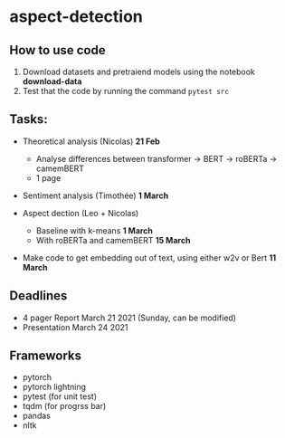 # aspect-detection

## How to use code

1. Download datasets and pretraiend models using the notebook **download-data**
2. Test that the code by running the command `pytest src`

## Tasks:

- Theoretical analysis (Nicolas) **21 Feb**
  - Analyse differences between transformer -> BERT -> roBERTa -> camemBERT
  - 1 page
- Sentiment analysis (Timothée) **1 March**
- Aspect dection (Leo + Nicolas) 
  - Baseline with k-means **1 March**
  - With roBERTa and camemBERT **15 March**

- Make code to get embedding out of text, using either w2v or Bert **11 March**

## Deadlines 

- 4 pager Report March 21 2021 (Sunday, can be modified)
- Presentation March 24 2021

## Frameworks
- pytorch
- pytorch lightning
- pytest (for unit test)
- tqdm (for progrss bar)
- pandas 
- nltk
